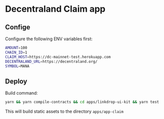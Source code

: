 # Decentraland Claim app  
## Confige  
Configure the following ENV variables first:   
```bash  
AMOUNT=100  
CHAIN_ID=1  
CLAIM_HOST=https://dc-mainnet-test.herokuapp.com  
DECENTRALAND_URL=https://decentraland.org/  
SYMBOL=MANA  
```  
## Deploy  
Build command:  
```bash  
yarn && yarn compile-contracts && cd apps/linkdrop-ui-kit && yarn test && yarn build && cd ../app-claim && yarn build  
```  
This will build static assets to the directory `apps/app-claim`  
